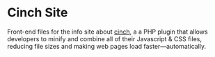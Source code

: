 Cinch Site
==========

Front-end files for the info site about [cinch](http://projects.thomhines.com/cinch/), a a PHP plugin that allows developers to minify and combine all of their Javascript & CSS files, reducing file sizes and making web pages load faster—automatically.
